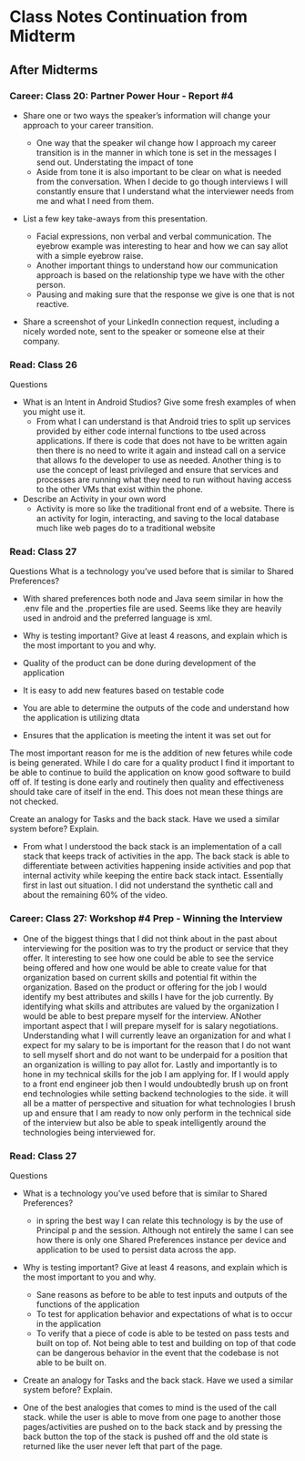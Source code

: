 # Class Notes Continuation from Midterm

## After Midterms

### Career: Class 20: Partner Power Hour - Report #4

- Share one or two ways the speaker’s information will change your approach to your career transition.

  - One way that the speaker wil change how I approach my career transition is in the manner in which tone is set in the messages I send out. Understating the impact of tone
  - Aside from tone it is also important to be clear on what is needed from the conversation. When I decide to go though interviews I will constantly ensure that I understand what the interviewer needs from me and what I need from them.

- List a few key take-aways from this presentation.

  - Facial expressions, non verbal and verbal communication. The eyebrow example was interesting to hear and how we can say allot with a simple eyebrow raise.
  - Another important things to understand how our communication approach is based on the relationship type we have with the other person.
  - Pausing and making sure that the response we give is one that is not reactive.

- Share a screenshot of your LinkedIn connection request, including a nicely worded note, sent to the speaker or someone else at their company.

### Read: Class 26

Questions

- What is an Intent in Android Studios? Give some fresh examples of when you might use it.
  - From what I can understand is that Android tries to split up services provided by either code internal functions to tbe used across applications. If there is code that does not have to be written again then there is no need to write it again and instead call on a service that allows fo the developer to use as needed. Another thing is to use the concept of least privileged and ensure that services and processes are running what they need to run without having access to the other VMs that exist within the phone.
- Describe an Activity in your own word
  - Activity is more so like the traditional front end of a website. There is an activity for login, interacting, and saving to the local database much like web pages do to a traditional website

### Read: Class 27

Questions
What is a technology you’ve used before that is similar to Shared Preferences?

- With shared preferences both node and Java seem similar in how the .env file and the .properties file are used. Seems like they are heavily used in android and the preferred language is xml.
  
- Why is testing important? Give at least 4 reasons, and explain which is the most important to you and why.

- Quality of the product can be done during development of the application 
- It is easy to add new features based on testable code
- You are able to determine the outputs of the code and understand how the application is utilizing dtata
- Ensures that the application is meeting the intent it was set out for

The most important reason for me is the addition of new fetures while code is being generated. While I do care for a quality product I find it important to be able to continue to build the application on know good software to build off of. If testing is done early and routinely then quality and effectiveness should take care of itself in the end. This does not mean these things are not checked. 

Create an analogy for Tasks and the back stack. Have we used a similar system before? Explain.

- From what I understood the back stack is an implementation of a call stack that keeps track of activities in the app. The back stack is able to differentiate between activities happening inside activities and pop that internal activity while keeping the entire back stack intact. Essentially first in last out situation. I did not understand the synthetic call and   about the remaining 60% of the video. 


### Career: Class 27: Workshop #4 Prep - Winning the Interview


- One of the biggest things that I did not think about in the past about interviewing for the position was to try the product or service that they offer. It interesting to see how one could be able to see the service being offered and how one would be able to create value for that organization based on current skills and potential fit within the organization. Based on the product or offering for the job I would identify my best attributes and skills I have for the job currently. By identifying what skills and attributes are valued by the organization I would be able to best prepare myself for the interview. ANother important aspect that I will prepare myself for is salary negotiations. Understanding what I will currently leave an organization for and what I expect for my salary to be is important for the reason that I do not want to sell myself short and do not want to be underpaid for a position that an organization is willing to pay allot for. Lastly and importantly is to hone in my technical skills for the job I am applying for. If I would apply to a front end engineer job then I would undoubtedly brush up on front end technologies while setting backend technologies to the side. it will all be a matter of perspective and situation for what technologies I brush up and ensure that I am ready to now only perform in the technical side of the interview but also be able to speak intelligently around the technologies being interviewed for. 


### Read: Class 27

Questions

- What is a technology you’ve used before that is similar to Shared Preferences?

  - in spring the best way I can relate this technology is by the use of Principal p and the session. Although not entirely the same I can see how there is only one Shared Preferences instance per device and application to be used to persist data across the app. 
  
- Why is testing important? Give at least 4 reasons, and explain which is the most important to you and why.

  - Sane reasons as before to be able to test inputs and outputs of the functions of the application 
  - To test for application behavior and expectations of what is to occur in the application 
  - To verify that a piece of code is able to be tested on pass tests and built on top of. Not being able to test and building on top of that code can be dangerous behavior in the event that the codebase is not able to be built on. 

- Create an analogy for Tasks and the back stack. Have we used a similar system before? Explain.

- One of the best analogies that comes to mind is the used of the call stack. while the user is able to move from one page to another those pages/activities are pushed on to the back stack and by pressing the back button the top of the stack is pushed off and the old state is returned like the user never left that part of the page.
